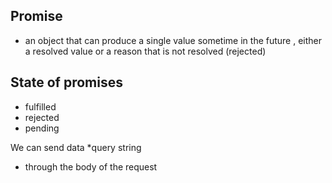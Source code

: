 ## Promise
- an object that can produce a single value sometime in the future , either a resolved value or a reason that is not resolved (rejected)

## State of promises
* fulfilled
* rejected
* pending

We can send data
*query string
* through the body of the request